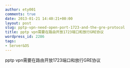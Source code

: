 ```yaml
---
author: ety001
comments: true
date: 2013-01-21 14:40:21+00:00
layout: post
slug: pptp-vpn-need-open-port-1723-and-the-gre-protocol
title: pptp vpn需要在路由开放1723端口和放行GRE协议
wordpress_id: 2286
tags:
- Server&OS
---
```


pptp vpn需要在路由开放1723端口和放行GRE协议

